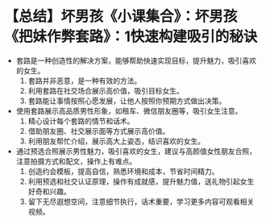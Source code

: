# 【总结】坏男孩《小课集合》：坏男孩《把妹作弊套路》：1快速构建吸引的秘诀

-   套路是一种创造性的解决方案，能够帮助快速实现目标，提升魅力，吸引喜欢的女生。
    1.  套路并非恶意，是一种有效的方法。
    2.  利用套路在社交场合展示高价值，吸引目标女生。
    3.  套路能让事情按照心愿发展，让他人按照你预期方式做出决策。
-   使用套路展示高品质男性形象，如租车、微信朋友圈等，吸引女生注意。
    1.  精心设计每个套路的情节和话术。
    2.  借助朋友圈、社交展示面等方式展示高价值。
    3.  利用朋友帮忙介绍，展示高大上姿态，结识喜欢的女生。
-   通过预选合照展示男性魅力，吸引喜欢的女生，建议与高颜值女性朋友合照，注意拍摄方式和配文，操作上有难点。
    1.  创造约会模板，提高自信，熟悉环境和成本，节省时间精力。
    2.  利用预选和社交认证原理，操作有成就感，提升魅力值，送礼物引起女生好奇和兴趣。
    3.  留下无尽遐想空间，注意细节执行，话术重要，学习更多内容可观看相关视频。